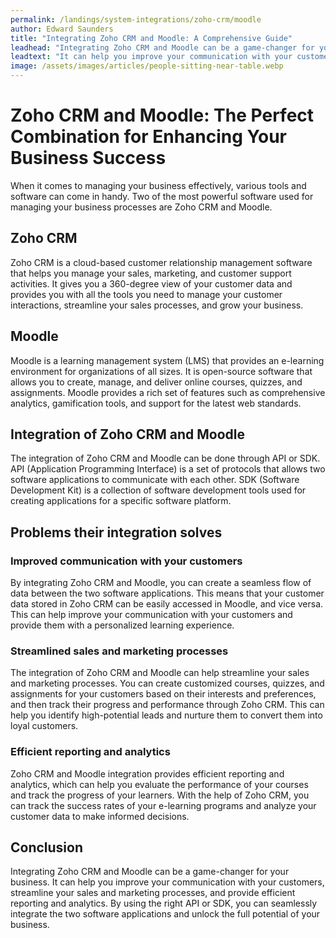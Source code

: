 ```yaml
---
permalink: /landings/system-integrations/zoho-crm/moodle
author: Edward Saunders
title: "Integrating Zoho CRM and Moodle: A Comprehensive Guide"
leadhead: "Integrating Zoho CRM and Moodle can be a game-changer for your business"
leadtext: "It can help you improve your communication with your customers, streamline your sales and marketing processes, and provide efficient reporting and analytics. By using the right API or SDK, you can seamlessly integrate the two software applications and unlock the full potential of your business."
image: /assets/images/articles/people-sitting-near-table.webp
---
```

<div class="arttext">	<div>
		<h1>Zoho CRM and Moodle: The Perfect Combination for Enhancing Your Business Success</h1>
		<p>When it comes to managing your business effectively, various tools and software can come in handy. Two of the most powerful software used for managing your business processes are Zoho CRM and Moodle.</p>
		<h2>Zoho CRM</h2>
		<p>Zoho CRM is a cloud-based customer relationship management software that helps you manage your sales, marketing, and customer support activities. It gives you a 360-degree view of your customer data and provides you with all the tools you need to manage your customer interactions, streamline your sales processes, and grow your business.</p>
		<h2>Moodle</h2>
		<p>Moodle is a learning management system (LMS) that provides an e-learning environment for organizations of all sizes. It is open-source software that allows you to create, manage, and deliver online courses, quizzes, and assignments. Moodle provides a rich set of features such as comprehensive analytics, gamification tools, and support for the latest web standards.</p>
		<h2>Integration of Zoho CRM and Moodle</h2>
		<p>The integration of Zoho CRM and Moodle can be done through API or SDK. API (Application Programming Interface) is a set of protocols that allows two software applications to communicate with each other. SDK (Software Development Kit) is a collection of software development tools used for creating applications for a specific software platform.</p>
		<h2>Problems their integration solves</h2>
		<h3>Improved communication with your customers</h3>
		<p>By integrating Zoho CRM and Moodle, you can create a seamless flow of data between the two software applications. This means that your customer data stored in Zoho CRM can be easily accessed in Moodle, and vice versa. This can help improve your communication with your customers and provide them with a personalized learning experience.</p>
		<h3>Streamlined sales and marketing processes</h3>
		<p>The integration of Zoho CRM and Moodle can help streamline your sales and marketing processes. You can create customized courses, quizzes, and assignments for your customers based on their interests and preferences, and then track their progress and performance through Zoho CRM. This can help you identify high-potential leads and nurture them to convert them into loyal customers.</p>
		<h3>Efficient reporting and analytics</h3>
		<p>Zoho CRM and Moodle integration provides efficient reporting and analytics, which can help you evaluate the performance of your courses and track the progress of your learners. With the help of Zoho CRM, you can track the success rates of your e-learning programs and analyze your customer data to make informed decisions.</p>
		<h2>Conclusion</h2>
		<p>Integrating Zoho CRM and Moodle can be a game-changer for your business. It can help you improve your communication with your customers, streamline your sales and marketing processes, and provide efficient reporting and analytics. By using the right API or SDK, you can seamlessly integrate the two software applications and unlock the full potential of your business.</p>
	</div>
</div>
